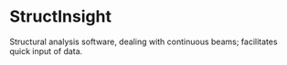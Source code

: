 # StructInsight
Structural analysis software, dealing with continuous beams; facilitates quick input of data.
